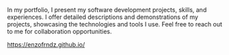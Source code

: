 In my portfolio, I present my software development projects, skills, and experiences. I offer detailed descriptions and demonstrations of my projects, showcasing the technologies and tools I use. Feel free to reach out to me for collaboration opportunities.

https://enzofrndz.github.io/
